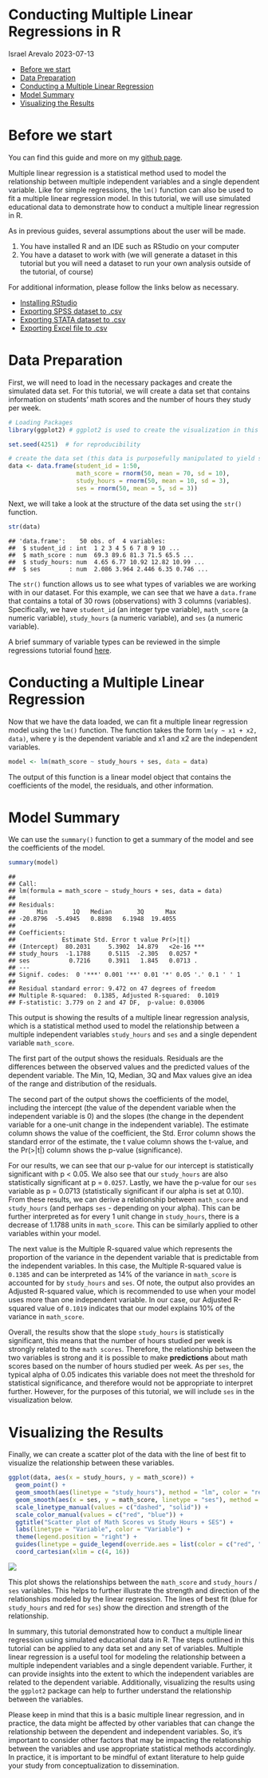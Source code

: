 Conducting Multiple Linear Regressions in R
================
Israel Arevalo
2023-07-13

- [Before we start](#before-we-start)
- [Data Preparation](#data-preparation)
- [Conducting a Multiple Linear
  Regression](#conducting-a-multiple-linear-regression)
- [Model Summary](#model-summary)
- [Visualizing the Results](#visualizing-the-results)

# Before we start

You can find this guide and more on my [github
page](https://github.com/israelarevalo/R-simple-statistics-tutorials).

Multiple linear regression is a statistical method used to model the
relationship between multiple independent variables and a single
dependent variable. Like for simple regressions, the `lm()` function can
also be used to fit a multiple linear regression model. In this
tutorial, we will use simulated educational data to demonstrate how to
conduct a multiple linear regression in R.

As in previous guides, several assumptions about the user will be made.

1.  You have installed R and an IDE such as RStudio on your computer
2.  You have a dataset to work with (we will generate a dataset in this
    tutorial but you will need a dataset to run your own analysis
    outside of the tutorial, of course)

For additional information, please follow the links below as necessary.

- [Installing
  RStudio](https://rstudio-education.github.io/hopr/starting.html)
- [Exporting SPSS dataset to
  .csv](https://www.ibm.com/docs/en/spss-statistics/beta?topic=files-exporting-datasets)
- [Exporting STATA dataset to
  .csv](https://stats.oarc.ucla.edu/stata/faq/how-do-i-export-stata-dta-files-to-comma-separated-files/)
- [Exporting Excel file to
  .csv](https://support.microsoft.com/en-us/office/import-or-export-text-txt-or-csv-files-5250ac4c-663c-47ce-937b-339e391393ba)

# Data Preparation

First, we will need to load in the necessary packages and create the
simulated data set. For this tutorial, we will create a data set that
contains information on students’ math scores and the number of hours
they study per week.

``` r
# Loading Packages
library(ggplot2) # ggplot2 is used to create the visualization in this tutorial
```

``` r
set.seed(4251)  # for reproducibility

# create the data set (this data is purposefully manipulated to yield significant results for the purpose of the tutorial)
data <- data.frame(student_id = 1:50,
                   math_score = rnorm(50, mean = 70, sd = 10),
                   study_hours = rnorm(50, mean = 10, sd = 3),
                   ses = rnorm(50, mean = 5, sd = 3))
```

Next, we will take a look at the structure of the data set using the
`str()` function.

``` r
str(data)
```

    ## 'data.frame':    50 obs. of  4 variables:
    ##  $ student_id : int  1 2 3 4 5 6 7 8 9 10 ...
    ##  $ math_score : num  69.3 89.6 81.3 71.5 65.5 ...
    ##  $ study_hours: num  4.65 6.77 10.92 12.82 10.99 ...
    ##  $ ses        : num  2.086 3.964 2.446 6.35 0.746 ...

The `str()` function allows us to see what types of variables we are
working with in our dataset. For this example, we can see that we have a
`data.frame` that contains a total of 30 rows (observations) with 3
columns (variables). Specifically, we have `student_id` (an integer type
variable), `math_score` (a numeric variable), `study_hours` (a numeric
variable), and `ses` (a numeric variable).

A brief summary of variable types can be reviewed in the simple
regressions tutorial found
[here](https://github.com/israelarevalo/R-simple-statistics-tutorials/blob/main/SimpleRegression/simpleregression.md).

# Conducting a Multiple Linear Regression

Now that we have the data loaded, we can fit a multiple linear
regression model using the `lm()` function. The function takes the form
`lm(y ~ x1 + x2, data)`, where y is the dependent variable and x1 and x2
are the independent variables.

``` r
model <- lm(math_score ~ study_hours + ses, data = data)
```

The output of this function is a linear model object that contains the
coefficients of the model, the residuals, and other information.

# Model Summary

We can use the `summary()` function to get a summary of the model and
see the coefficients of the model.

``` r
summary(model)
```

    ## 
    ## Call:
    ## lm(formula = math_score ~ study_hours + ses, data = data)
    ## 
    ## Residuals:
    ##      Min       1Q   Median       3Q      Max 
    ## -20.8796  -5.4945   0.8898   6.1948  19.4055 
    ## 
    ## Coefficients:
    ##             Estimate Std. Error t value Pr(>|t|)    
    ## (Intercept)  80.2031     5.3902  14.879   <2e-16 ***
    ## study_hours  -1.1788     0.5115  -2.305   0.0257 *  
    ## ses           0.7216     0.3911   1.845   0.0713 .  
    ## ---
    ## Signif. codes:  0 '***' 0.001 '**' 0.01 '*' 0.05 '.' 0.1 ' ' 1
    ## 
    ## Residual standard error: 9.472 on 47 degrees of freedom
    ## Multiple R-squared:  0.1385, Adjusted R-squared:  0.1019 
    ## F-statistic: 3.779 on 2 and 47 DF,  p-value: 0.03006

This output is showing the results of a multiple linear regression
analysis, which is a statistical method used to model the relationship
between a multiple independent variables `study_hours` and `ses` and a
single dependent variable `math_score`.

The first part of the output shows the residuals. Residuals are the
differences between the observed values and the predicted values of the
dependent variable. The Min, 1Q, Median, 3Q and Max values give an idea
of the range and distribution of the residuals.

The second part of the output shows the coefficients of the model,
including the intercept (the value of the dependent variable when the
independent variable is 0) and the slopes (the change in the dependent
variable for a one-unit change in the independent variable). The
estimate column shows the value of the coefficient, the Std. Error
column shows the standard error of the estimate, the t value column
shows the t-value, and the Pr(\>\|t\|) column shows the p-value
(significance).

For our results, we can see that our p-value for our intercept is
statistically significant with p \< 0.05. We also see that our
`study_hours` are also statistically significant at p = `0.0257`.
Lastly, we have the p-value for our `ses` variable as p = 0.0713
(statistically significant if our alpha is set at 0.10). From these
results, we can derive a relationship between `math_score` and
`study_hours` (and perhaps `ses` - depending on your alpha). This can be
further interpreted as for every 1 unit change in `study_hours`, there
is a decrease of 1.1788 units in `math_score`. This can be similarly
applied to other variables within your model.

The next value is the Multiple R-squared value which represents the
proportion of the variance in the dependent variable that is predictable
from the independent variables. In this case, the Multiple R-squared
value is `0.1385` and can be interpreted as 14% of the variance in
`math_score` is accounted for by `study_hours` and `ses`. Of note, the
output also provides an Adjusted R-squared value, which is recommended
to use when your model uses more than one independent variable. In our
case, our Adjusted R-squared value of `0.1019` indicates that our model
explains 10% of the variance in `math_score`.

Overall, the results show that the slope `study_hours` is statistically
significant, this means that the number of hours studied per week is
strongly related to the `math scores`. Therefore, the relationship
between the two variables is strong and it is possible to make
**predictions** about math scores based on the number of hours studied
per week. As per `ses`, the typical alpha of 0.05 indicates this
variable does not meet the threshold for statistical significance, and
therefore would not be appropriate to interpret further. However, for
the purposes of this tutorial, we will include `ses` in the
visualization below.

# Visualizing the Results

Finally, we can create a scatter plot of the data with the line of best
fit to visualize the relationship between these variables.

``` r
ggplot(data, aes(x = study_hours, y = math_score)) +
  geom_point() +
  geom_smooth(aes(linetype = "study_hours"), method = "lm", color = "red") +
  geom_smooth(aes(x = ses, y = math_score, linetype = "ses"), method = "lm", color = "blue") +
  scale_linetype_manual(values = c("dashed", "solid")) +
  scale_color_manual(values = c("red", "blue")) +
  ggtitle("Scatter plot of Math Scores vs Study Hours + SES") +
  labs(linetype = "Variable", color = "Variable") +
  theme(legend.position = "right") +
  guides(linetype = guide_legend(override.aes = list(color = c("red", "blue")))) +
  coord_cartesian(xlim = c(4, 16))
```

![](multipleregression_files/figure-gfm/unnamed-chunk-6-1.png)<!-- -->

This plot shows the relationships between the `math_score` and
`study_hours` / `ses` variables. This helps to further illustrate the
strength and direction of the relationships modeled by the linear
regression. The lines of best fit (blue for `study_hours` and red for
`ses`) show the direction and strength of the relationship.

In summary, this tutorial demonstrated how to conduct a multiple linear
regression using simulated educational data in R. The steps outlined in
this tutorial can be applied to any data set and any set of variables.
Multiple linear regression is a useful tool for modeling the
relationship between a multiple independent variables and a single
dependent variable. Further, it can provide insights into the extent to
which the independent variables are related to the dependent variable.
Additionally, visualizing the results using the `ggplot2` package can
help to further understand the relationship between the variables.

Please keep in mind that this is a basic multiple linear regression, and
in practice, the data might be affected by other variables that can
change the relationship between the dependent and independent variables.
So, it’s important to consider other factors that may be impacting the
relationship between the variables and use appropriate statistical
methods accordingly. In practice, it is important to be mindful of
extant literature to help guide your study from conceptualization to
dissemination.

